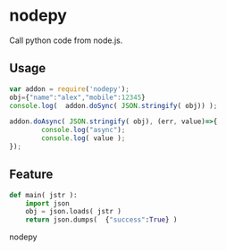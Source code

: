 # nodepy
Call python code from node.js.
## Usage

```javascript
var addon = require('nodepy');
obj={"name":"alex","mobile":12345}
console.log(  addon.doSync( JSON.stringify( obj)) );

addon.doAsync( JSON.stringify( obj), (err, value)=>{
        console.log("async");
        console.log( value );
});
```
## Feature

```py/main.py
def main( jstr ):
    import json
    obj = json.loads( jstr )
    return json.dumps(  {"success":True} )

```
nodepy
